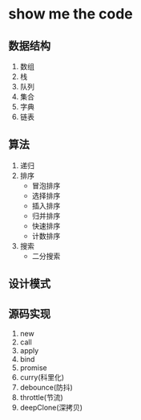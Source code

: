 # show me the code
## 数据结构
1. 数组
2. 栈
3. 队列
4. 集合
5. 字典
6. 链表
## 算法
1. 递归
2. 排序
    - 冒泡排序
    - 选择排序
    - 插入排序
    - 归并排序
    - 快速排序
    - 计数排序
3. 搜索
    - 二分搜索
## 设计模式
## 源码实现
1. new
2. call
3. apply
4. bind
5. promise
5. curry(科里化)
6. debounce(防抖)
7. throttle(节流)
8. deepClone(深拷贝)